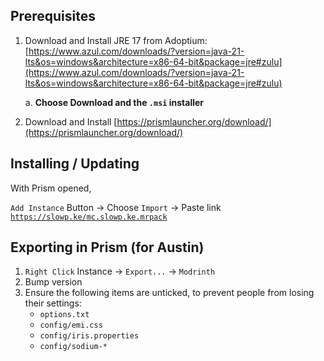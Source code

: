## Prerequisites

1. Download and Install JRE 17 from Adoptium: [https://www.azul.com/downloads/?version=java-21-lts&os=windows&architecture=x86-64-bit&package=jre#zulu](https://www.azul.com/downloads/?version=java-21-lts&os=windows&architecture=x86-64-bit&package=jre#zulu)

   a. **Choose Download and the `.msi` installer**

2. Download and Install [https://prismlauncher.org/download/](https://prismlauncher.org/download/)

## Installing / Updating

With Prism opened,

`Add Instance` Button → Choose `Import` → Paste link [`https://slowp.ke/mc.slowp.ke.mrpack`](https://slowp.ke/mc.slowpoke)

## Exporting in Prism (for Austin)

1. `Right Click` Instance → `Export...` → `Modrinth`
2. Bump version
3. Ensure the following items are unticked, to prevent people from losing their settings:
   - `options.txt`
   - `config/emi.css`
   - `config/iris.properties`
   - `config/sodium-*`
